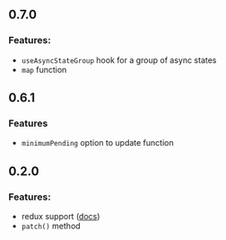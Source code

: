 ## 0.7.0

### Features: 
- `useAsyncStateGroup` hook for a group of async states
- `map` function

## 0.6.1

### Features
- `minimumPending` option to update function

## 0.2.0

### Features:
- redux support ([docs](./docs/redux.md))
- `patch()` method
